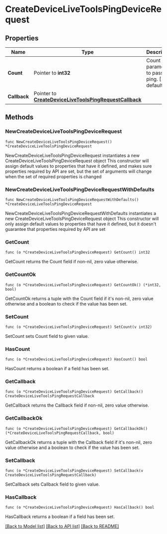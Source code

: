 # CreateDeviceLiveToolsPingDeviceRequest

## Properties

Name | Type | Description | Notes
------------ | ------------- | ------------- | -------------
**Count** | Pointer to **int32** | Count parameter to pass to ping. [1..5], default 5 | [optional] 
**Callback** | Pointer to [**CreateDeviceLiveToolsPingRequestCallback**](CreateDeviceLiveToolsPingRequestCallback.md) |  | [optional] 

## Methods

### NewCreateDeviceLiveToolsPingDeviceRequest

`func NewCreateDeviceLiveToolsPingDeviceRequest() *CreateDeviceLiveToolsPingDeviceRequest`

NewCreateDeviceLiveToolsPingDeviceRequest instantiates a new CreateDeviceLiveToolsPingDeviceRequest object
This constructor will assign default values to properties that have it defined,
and makes sure properties required by API are set, but the set of arguments
will change when the set of required properties is changed

### NewCreateDeviceLiveToolsPingDeviceRequestWithDefaults

`func NewCreateDeviceLiveToolsPingDeviceRequestWithDefaults() *CreateDeviceLiveToolsPingDeviceRequest`

NewCreateDeviceLiveToolsPingDeviceRequestWithDefaults instantiates a new CreateDeviceLiveToolsPingDeviceRequest object
This constructor will only assign default values to properties that have it defined,
but it doesn't guarantee that properties required by API are set

### GetCount

`func (o *CreateDeviceLiveToolsPingDeviceRequest) GetCount() int32`

GetCount returns the Count field if non-nil, zero value otherwise.

### GetCountOk

`func (o *CreateDeviceLiveToolsPingDeviceRequest) GetCountOk() (*int32, bool)`

GetCountOk returns a tuple with the Count field if it's non-nil, zero value otherwise
and a boolean to check if the value has been set.

### SetCount

`func (o *CreateDeviceLiveToolsPingDeviceRequest) SetCount(v int32)`

SetCount sets Count field to given value.

### HasCount

`func (o *CreateDeviceLiveToolsPingDeviceRequest) HasCount() bool`

HasCount returns a boolean if a field has been set.

### GetCallback

`func (o *CreateDeviceLiveToolsPingDeviceRequest) GetCallback() CreateDeviceLiveToolsPingRequestCallback`

GetCallback returns the Callback field if non-nil, zero value otherwise.

### GetCallbackOk

`func (o *CreateDeviceLiveToolsPingDeviceRequest) GetCallbackOk() (*CreateDeviceLiveToolsPingRequestCallback, bool)`

GetCallbackOk returns a tuple with the Callback field if it's non-nil, zero value otherwise
and a boolean to check if the value has been set.

### SetCallback

`func (o *CreateDeviceLiveToolsPingDeviceRequest) SetCallback(v CreateDeviceLiveToolsPingRequestCallback)`

SetCallback sets Callback field to given value.

### HasCallback

`func (o *CreateDeviceLiveToolsPingDeviceRequest) HasCallback() bool`

HasCallback returns a boolean if a field has been set.


[[Back to Model list]](../README.md#documentation-for-models) [[Back to API list]](../README.md#documentation-for-api-endpoints) [[Back to README]](../README.md)


